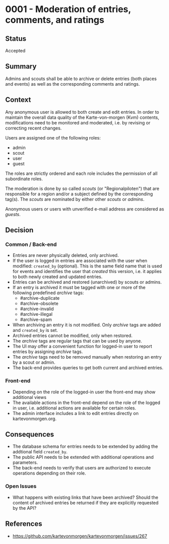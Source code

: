 # 0001 - Moderation of entries, comments, and ratings

## Status
[status]: #status

Accepted

## Summary
[summary]: #summary

Admins and scouts shall be able to archive or delete entries (both places and events)
as well as the corresponding comments and ratings.

## Context
[context]: #context

Any anonymous user is allowed to both create and edit entries. In order to maintain the
overall data quality of the Karte-von-morgen (Kvm) contents, modifications need to be
monitored and moderated, i.e. by revising or correcting recent changes.

Users are assigned one of the following roles:

- admin
- scout
- user
- guest

The roles are strictly ordered and each role includes the permission of all subordinate roles.

The moderation is done by so called _scouts_ (or "Regionalpiloten") that are
responsible for a region and/or a subject defined by the corresponding tag(s).
The _scouts_ are nominated by either other _scouts_ or _admins_.

Anonymous users or users with unverified e-mail address are considered as _guests_.

## Decision
[decision]: #decision

### Common / Back-end

- Entries are never physically deleted, only archived.
- If the user is logged in entries are associated with the user when modified: `created_by` (optional).
This is the same field name that is used for events and identifies the user that _created_ this version,
i.e. it applies to both newly created and updated entries.
- Entries can be archived and restored (unarchived) by scouts or admins.
- If an entry is archived it must be tagged with one or more of the following predefined _archive_ tags:
    - #archive-duplicate
    - #archive-obsolete
    - #archive-invalid
    - #archive-illegal
    - #archive-spam
- When archiving an entry it is not modified. Only _archive_ tags are added and `created_by` is set.
- Archived entries cannot be modified, only when restored.
- The _archive_ tags are regular tags that can be used by anyone.
- The UI may offer a convenient function for logged-in user to report entries by assigning _archive_ tags.
- The _archive_ tags need to be removed manually when restoring an entry by a scout or admin.
- The back-end provides queries to get both current and archived entries.

### Front-end

- Depending on the role of the logged-in user the front-end may show additional views
- The available actions in the front-end depend on the role of the logged in user,
i.e. additional actions are available for certain roles.
- The admin interface includes a link to edit entries directly on kartevonmorgen.org.

## Consequences
[consequences]: #consequences

- The database schema for entries needs to be extended by adding the addtional field `created_by`.
- The public API needs to be extended with additional operations and parameters.
- The back-end needs to verify that users are authorized to execute operations depending on their role.

### Open Issues

- What happens with existing links that have been archived? Should the content of archived
entries be returned if they are explicitly requested by the API?

## References
[references]: #references

- https://github.com/kartevonmorgen/kartevonmorgen/issues/267
